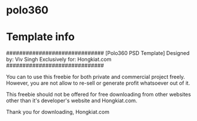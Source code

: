 # polo360

# Template info

##############################
[Polo360 PSD Template]
Designed by: Viv Singh
Exclusively for: Hongkiat.com
##############################

You can to use this freebie for both private and commercial project freely. However, you are not allow to re-sell or generate profit whatsoever out of it.

This freebie should not be offered for free downloading from other websites other than it's developer's website and Hongkiat.com.

Thank you for downloading,
Hongkiat.com

